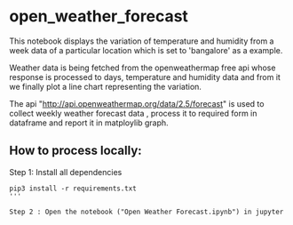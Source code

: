 # open_weather_forecast
This notebook displays the variation of temperature and humidity from a week data of a particular location which is set to 'bangalore' as a example.

Weather data is being fetched from the openweathermap free api whose response is processed to days, temperature and humidity data and from it we finally plot a line chart representing the variation.

The api "http://api.openweathermap.org/data/2.5/forecast" is used to collect weekly weather forecast data , process it to required form in dataframe and report it in matploylib graph.


## How to process locally:

Step 1: Install all dependencies

```
pip3 install -r requirements.txt
'''

Step 2 : Open the notebook ("Open Weather Forecast.ipynb") in jupyter 


